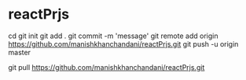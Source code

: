 # reactPrjs

cd <localdir>
git init
git add .
git commit -m 'message'
git remote add origin https://github.com/manishkhanchandani/reactPrjs.git
git push -u origin master


git pull https://github.com/manishkhanchandani/reactPrjs.git